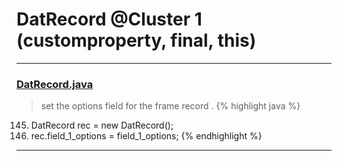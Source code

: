 # DatRecord @Cluster 1 (customproperty, final, this)

***

### [DatRecord.java](https://searchcode.com/codesearch/view/15642414/)
> set the options field for the frame record . 
{% highlight java %}
145. DatRecord rec = new DatRecord();
147. rec.field_1_options = field_1_options;
{% endhighlight %}

***

